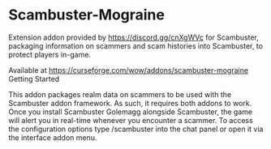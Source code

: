 # Scambuster-Mograine
Extension addon provided by https://discord.gg/cnXgWVc for Scambuster, packaging information
on scammers and scam histories into Scambuster, to protect players in-game.

Available at https://curseforge.com/wow/addons/scambuster-mograine
Getting Started

This addon packages realm data on scammers to be used with the Scambuster addon framework. As such, it requires both addons to work. Once you install Scambuster Golemagg alongside Scambuster, the game will alert you in real-time whenever you encounter a scammer. To access the configuration options type /scambuster into the chat panel or open it via the interface addon menu.
